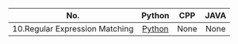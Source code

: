  No.    | Python     | CPP     | JAVA   
 -------- | :-----------:  | :-----------: | :-----------: 
10.Regular Expression Matching   |[Python](https://github.com/bakerston/CodingContest/blob/main/LeetCode/1-500/10.%20Regular%20Expression%20Matching.md)     | None   | None  
